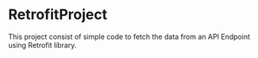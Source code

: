 # RetrofitProject
This project consist of simple code to fetch the data from an API Endpoint using Retrofit library.
